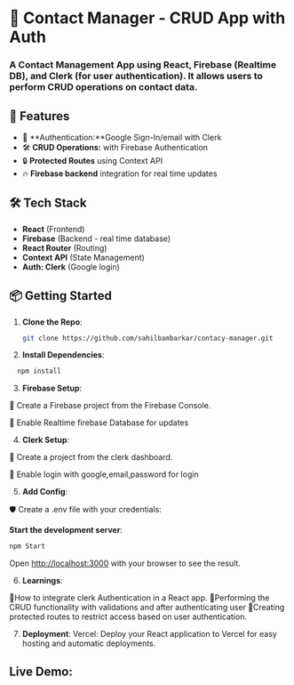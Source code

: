# 📇 Contact Manager - CRUD App with Auth
<h3>A Contact Management App using React, Firebase (Realtime DB), and Clerk (for user authentication). It allows users to perform CRUD operations on contact data.</h3>

## 🎯 Features
- 🔐 **Authentication:**Google Sign-In/email with Clerk
- 🛠️ **CRUD Operations:** with Firebase Authentication
- 🔒 **Protected Routes** using Context API
- 🔥 **Firebase backend** integration for real time updates

## 🛠️ Tech Stack
- **React** (Frontend)
- **Firebase** (Backend - real time database)
- **React Router** (Routing)
- **Context API** (State Management)
- **Auth: Clerk** (Google login)


## 📦 Getting Started

1. **Clone the Repo**:
   ```bash
   git clone https://github.com/sahilbambarkar/contacy-manager.git

2. **Install Dependencies**:
```bash
  npm install
```
3. **Firebase Setup**:

🔑 Create a Firebase project from the Firebase Console.

🔑 Enable Realtime firebase Database for updates

4.  **Clerk  Setup**:

🔑 Create a  project from the clerk dashboard.

🔑 Enable login with google,email,password for login


5. **Add  Config**: 

🛡️ Create a .env file with your  credentials:

**Start the development server**:
```bash
npm Start
```
Open [http://localhost:3000](http://localhost:3000) with your browser to see the result.

6. **Learnings**:

📖How to integrate clerk Authentication in a React app.
📖Performing the CRUD functionality with validations and after authenticating user
📖Creating protected routes to restrict access based on user authentication.


7. **Deployment**:
Vercel: Deploy your React application to Vercel for easy hosting and automatic deployments.


<h2>Live Demo:</h2> 



